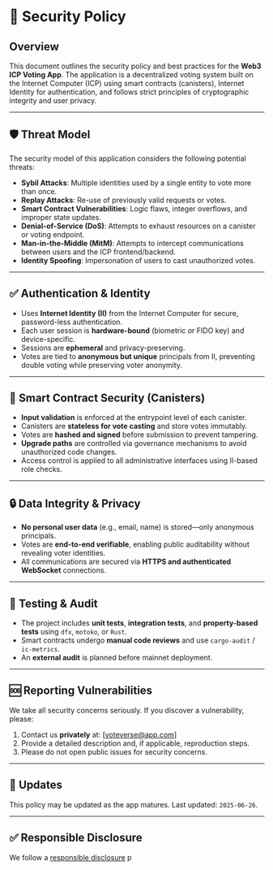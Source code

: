 # 🔐 Security Policy

## Overview

This document outlines the security policy and best practices for the **Web3 ICP Voting App**. The application is a decentralized voting system built on the Internet Computer (ICP) using smart contracts (canisters), Internet Identity for authentication, and follows strict principles of cryptographic integrity and user privacy.

---

## 🛡 Threat Model

The security model of this application considers the following potential threats:

- **Sybil Attacks**: Multiple identities used by a single entity to vote more than once.
- **Replay Attacks**: Re-use of previously valid requests or votes.
- **Smart Contract Vulnerabilities**: Logic flaws, integer overflows, and improper state updates.
- **Denial-of-Service (DoS)**: Attempts to exhaust resources on a canister or voting endpoint.
- **Man-in-the-Middle (MitM)**: Attempts to intercept communications between users and the ICP frontend/backend.
- **Identity Spoofing**: Impersonation of users to cast unauthorized votes.

---

## ✅ Authentication & Identity

- Uses **Internet Identity (II)** from the Internet Computer for secure, password-less authentication.
- Each user session is **hardware-bound** (biometric or FIDO key) and device-specific.
- Sessions are **ephemeral** and privacy-preserving.
- Votes are tied to **anonymous but unique** principals from II, preventing double voting while preserving voter anonymity.

---

## 🧠 Smart Contract Security (Canisters)

- **Input validation** is enforced at the entrypoint level of each canister.
- Canisters are **stateless for vote casting** and store votes immutably.
- Votes are **hashed and signed** before submission to prevent tampering.
- **Upgrade paths** are controlled via governance mechanisms to avoid unauthorized code changes.
- Access control is applied to all administrative interfaces using II-based role checks.

---

## 🔒 Data Integrity & Privacy

- **No personal user data** (e.g., email, name) is stored—only anonymous principals.
- Votes are **end-to-end verifiable**, enabling public auditability without revealing voter identities.
- All communications are secured via **HTTPS and authenticated WebSocket** connections.

---

## 🧪 Testing & Audit

- The project includes **unit tests**, **integration tests**, and **property-based tests** using `dfx`, `motoko`, or `Rust`.
- Smart contracts undergo **manual code reviews** and use `cargo-audit` / `ic-metrics`.
- An **external audit** is planned before mainnet deployment.

---

## 🆘 Reporting Vulnerabilities

We take all security concerns seriously. If you discover a vulnerability, please:

1. Contact us **privately** at: [voteverse@app.com]
2. Provide a detailed description and, if applicable, reproduction steps.
3. Please do not open public issues for security concerns.

---

## 🔄 Updates

This policy may be updated as the app matures. Last updated: `2025-06-26`.

---

## ✅ Responsible Disclosure

We follow a [responsible disclosure](https://responsibledisclosure.com/) p
